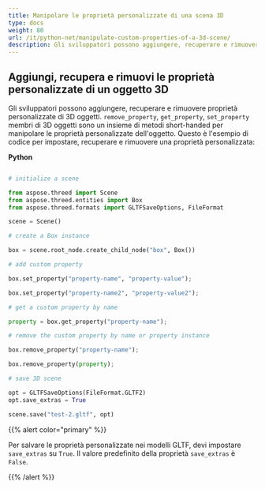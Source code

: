 ```yaml
---
title: Manipolare le proprietà personalizzate di una scena 3D
type: docs
weight: 80
url: /it/python-net/manipulate-custom-properties-of-a-3d-scene/
description: Gli sviluppatori possono aggiungere, recuperare e rimuovere proprietà personalizzate di 3D oggetti. I membri di RemoveProperty, GetProperty e SetProperty di oggetti 3D sono un insieme di metodi a corto raggio per manipolare le proprietà personalizzate dell'oggetto.
---
```

##  **Aggiungi, recupera e rimuovi le proprietà personalizzate di un oggetto 3D**
Gli sviluppatori possono aggiungere, recuperare e rimuovere proprietà personalizzate di 3D oggetti. `remove_property`, `get_property`, `set_property` membri di 3D oggetti sono un insieme di metodi short-handed per manipolare le proprietà personalizzate dell'oggetto. Questo è l'esempio di codice per impostare, recuperare e rimuovere una proprietà personalizzata:

**Python**

```py

# initialize a scene 

from aspose.threed import Scene
from aspose.threed.entities import Box
from aspose.threed.formats import GLTFSaveOptions, FileFormat

scene = Scene()

# create a Box instance

box = scene.root_node.create_child_node("box", Box())

# add custom property

box.set_property("property-name", "property-value");

box.set_property("property-name2", "property-value2");

# get a custom property by name

property = box.get_property("property-name");

# remove the custom property by name or property instance

box.remove_property("property-name");

box.remove_property(property);

# save 3D scene

opt = GLTFSaveOptions(FileFormat.GLTF2)
opt.save_extras = True

scene.save("test-2.gltf", opt)

```

{{% alert color="primary" %}} 

Per salvare le proprietà personalizzate nei modelli GLTF, devi impostare `save_extras` su `True`. Il valore predefinito della proprietà `save_extras` è `False`.

{{% /alert %}}
